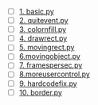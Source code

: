 - [ ] [1. basic.py](https://github.com/ayushnagar123/pygame/blob/master/practice/basic.py)
- [ ] [2. quitevent.py](https://github.com/ayushnagar123/pygame/blob/master/practice/quitevent.py)
- [ ] [3. colornfill.py](https://github.com/ayushnagar123/pygame/blob/master/practice/colornfill.py)
- [ ] [4. drawrect.py](https://github.com/ayushnagar123/pygame/blob/master/practice/drawrect.py)
- [ ] [5. movingrect.py](https://github.com/ayushnagar123/pygame/blob/master/practice/movingrect.py)
- [ ] [6.movingobject.py](https://github.com/ayushnagar123/pygame/blob/master/practice/moveingobject.py)
- [ ] [7. framespersec.py](https://github.com/ayushnagar123/pygame/blob/master/practice/framespersec.py)
- [ ] [8.moreusercontrol.py](https://github.com/ayushnagar123/pygame/blob/master/practice/moreusercontrol.py)
- [ ] [9. hardcodefix.py](https://github.com/ayushnagar123/pygame/blob/master/practice/hardcodefix.py)
- [ ] [10. border.py](https://github.com/ayushnagar123/pygame/blob/master/practice/border.py)
